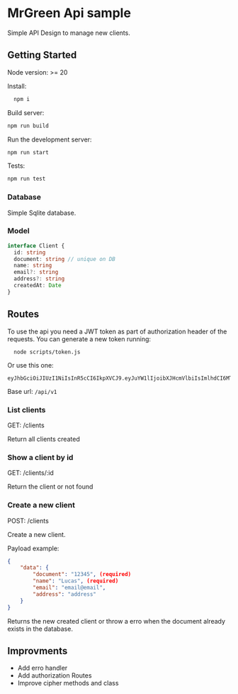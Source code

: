 # MrGreen Api sample

Simple API Design to manage new clients.

## Getting Started

Node version: >= 20

Install:

```bash
  npm i
```

Build server:

```bash
npm run build
```

Run the development server:

```bash
npm run start
```

Tests:

```bash
npm run test
```

### Database

Simple Sqlite database.

### Model

```ts
interface Client {
  id: string
  document: string // unique on DB
  name: string
  email?: string
  address?: string
  createdAt: Date
}
```

## Routes

To use the api you need a JWT token as part of authorization header of the requests.
You can generate a new token running:

```
  node scripts/token.js
```

Or use this one:

```
eyJhbGciOiJIUzI1NiIsInR5cCI6IkpXVCJ9.eyJuYW1lIjoibXJHcmVlbiIsImlhdCI6MTY5NTIxNDI2MywiZXhwIjoxNjk2MDc4MjYzfQ.XqRmHXMfq75bFMA8vg591SrURowOEEGlSn4fPDBtARs
```

Base url: `/api/v1`

### List clients

GET: /clients

Return all clients created

### Show a client by id

GET: /clients/:id

Return the client or not found

### Create a new client

POST: /clients

Create a new client.

Payload example:

```json
{
    "data": {
        "document": "12345", (required)
        "name": "Lucas", (required)
        "email": "email@email",
        "address": "address"
    }
}
```

Returns the new created client or throw a erro when the document already exists in the database.

## Improvments

* Add erro handler
* Add authorization Routes
* Improve cipher methods and class
